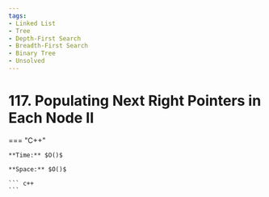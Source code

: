 ```yaml
---
tags:
- Linked List
- Tree
- Depth-First Search
- Breadth-First Search
- Binary Tree
- Unsolved
---
```



# 117. Populating Next Right Pointers in Each Node II

=== "C++"

    **Time:** $O()$

    **Space:** $O()$

    ``` c++
    ```